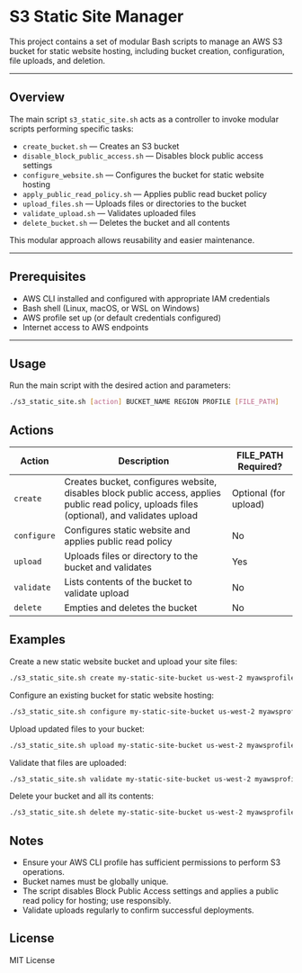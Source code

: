 # S3 Static Site Manager

This project contains a set of modular Bash scripts to manage an AWS S3 bucket for static website hosting, including bucket creation, configuration, file uploads, and deletion.

---

## Overview

The main script `s3_static_site.sh` acts as a controller to invoke modular scripts performing specific tasks:

- `create_bucket.sh` — Creates an S3 bucket  
- `disable_block_public_access.sh` — Disables block public access settings  
- `configure_website.sh` — Configures the bucket for static website hosting  
- `apply_public_read_policy.sh` — Applies public read bucket policy  
- `upload_files.sh` — Uploads files or directories to the bucket  
- `validate_upload.sh` — Validates uploaded files  
- `delete_bucket.sh` — Deletes the bucket and all contents  

This modular approach allows reusability and easier maintenance.

---

## Prerequisites

- AWS CLI installed and configured with appropriate IAM credentials  
- Bash shell (Linux, macOS, or WSL on Windows)  
- AWS profile set up (or default credentials configured)  
- Internet access to AWS endpoints  

---

## Usage

Run the main script with the desired action and parameters:

```bash
./s3_static_site.sh [action] BUCKET_NAME REGION PROFILE [FILE_PATH]
```

## Actions


| Action      | Description                                                                                                                                  | FILE\_PATH Required?  |
| ----------- | -------------------------------------------------------------------------------------------------------------------------------------------- | --------------------- |
| `create`    | Creates bucket, configures website, disables block public access, applies public read policy, uploads files (optional), and validates upload | Optional (for upload) |
| `configure` | Configures static website and applies public read policy                                                                                     | No                    |
| `upload`    | Uploads files or directory to the bucket and validates                                                                                       | Yes                   |
| `validate`  | Lists contents of the bucket to validate upload                                                                                              | No                    |
| `delete`    | Empties and deletes the bucket                                                                                                               | No                    |


## Examples

Create a new static website bucket and upload your site files:
```bash
./s3_static_site.sh create my-static-site-bucket us-west-2 myawsprofile ./site-folder
```

Configure an existing bucket for static website hosting:
```bash
./s3_static_site.sh configure my-static-site-bucket us-west-2 myawsprofile
```

Upload updated files to your bucket:
```bash
./s3_static_site.sh upload my-static-site-bucket us-west-2 myawsprofile ./site-folder
```

Validate that files are uploaded:
```bash
./s3_static_site.sh validate my-static-site-bucket us-west-2 myawsprofile
```

Delete your bucket and all its contents:
```bash
./s3_static_site.sh delete my-static-site-bucket us-west-2 myawsprofile
```

## Notes

- Ensure your AWS CLI profile has sufficient permissions to perform S3 operations.
- Bucket names must be globally unique.
- The script disables Block Public Access settings and applies a public read policy for hosting; use responsibly.
- Validate uploads regularly to confirm successful deployments.


## License
MIT License
